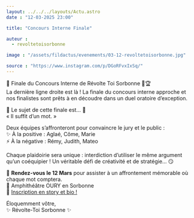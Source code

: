 ```yaml
---
layout: ../../../layouts/Actu.astro
date : "12-03-2025 23:00"

title: "Concours Interne Finale"

auteur :
  - revoltetoisorbonne

image : "/assets/fildactus/evenements/03-12-revoltetoisorbonne.jpg"

source : "https://www.instagram.com/p/DGoRFvxIxSq/"
---
```


📢 Finale du Concours Interne de Révolte Toi Sorbonne 🎤🏆  
La dernière ligne droite est là ! La finale du concours interne approche et nos finalistes sont prêts à en découdre dans un duel oratoire d’exception.

🔹 Le sujet de cette finale est… 🥁  
« Il suffit d’un mot. »

Deux équipes s’affronteront pour convaincre le jury et le public :  
✨ À la positive : Aglaé, Côme, Marie  
⚡ À la négative : Rémy, Judith, Mateo

Chaque plaidoirie sera unique : interdiction d’utiliser le même argument qu’un coéquipier ! Un véritable défi de créativité et de stratégie… 😏

📅 __Rendez-vous le 12 Mars__ pour assister à un affrontement mémorable où chaque mot comptera.  
📍 Amphithéâtre OURY en Sorbonne  
🚨 [Inscription en story et bio !](https://docs.google.com/forms/d/e/1FAIpQLSdfj1FqbjZDx_tIcjHrcfVNgXvl5H6wbOx9B7ZEWquVMRTUpQ/viewform)

Éloquemment vôtre,  
✨ Révolte-Toi Sorbonne ✨
